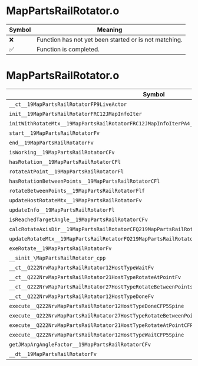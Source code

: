 # MapPartsRailRotator.o
| Symbol | Meaning 
| ------------- | ------------- 
| :x: | Function has not yet been started or is not matching. 
| :white_check_mark: | Function is completed. 


# MapPartsRailRotator.o
| Symbol | Decompiled? |
| ------------- | ------------- |
| `__ct__19MapPartsRailRotatorFP9LiveActor` | :x: |
| `init__19MapPartsRailRotatorFRC12JMapInfoIter` | :x: |
| `initWithRotateMtx__19MapPartsRailRotatorFRC12JMapInfoIterPA4_f` | :x: |
| `start__19MapPartsRailRotatorFv` | :x: |
| `end__19MapPartsRailRotatorFv` | :x: |
| `isWorking__19MapPartsRailRotatorCFv` | :x: |
| `hasRotation__19MapPartsRailRotatorCFl` | :x: |
| `rotateAtPoint__19MapPartsRailRotatorFl` | :x: |
| `hasRotationBetweenPoints__19MapPartsRailRotatorCFl` | :x: |
| `rotateBetweenPoints__19MapPartsRailRotatorFlf` | :x: |
| `updateHostRotateMtx__19MapPartsRailRotatorFv` | :x: |
| `updateInfo__19MapPartsRailRotatorFl` | :x: |
| `isReachedTargetAngle__19MapPartsRailRotatorCFv` | :x: |
| `calcRotateAxisDir__19MapPartsRailRotatorCFQ219MapPartsRailRotator8AxisTypePQ29JGeometry8TVec3<f>` | :x: |
| `updateRotateMtx__19MapPartsRailRotatorFQ219MapPartsRailRotator8AxisTypef` | :x: |
| `exeRotate__19MapPartsRailRotatorFv` | :x: |
| `__sinit_\MapPartsRailRotator_cpp` | :x: |
| `__ct__Q222NrvMapPartsRailRotator12HostTypeWaitFv` | :x: |
| `__ct__Q222NrvMapPartsRailRotator21HostTypeRotateAtPointFv` | :x: |
| `__ct__Q222NrvMapPartsRailRotator27HostTypeRotateBetweenPointsFv` | :x: |
| `__ct__Q222NrvMapPartsRailRotator12HostTypeDoneFv` | :x: |
| `execute__Q222NrvMapPartsRailRotator12HostTypeDoneCFP5Spine` | :x: |
| `execute__Q222NrvMapPartsRailRotator27HostTypeRotateBetweenPointsCFP5Spine` | :x: |
| `execute__Q222NrvMapPartsRailRotator21HostTypeRotateAtPointCFP5Spine` | :x: |
| `execute__Q222NrvMapPartsRailRotator12HostTypeWaitCFP5Spine` | :x: |
| `getJMapArgAngleFactor__19MapPartsRailRotatorCFv` | :x: |
| `__dt__19MapPartsRailRotatorFv` | :x: |
